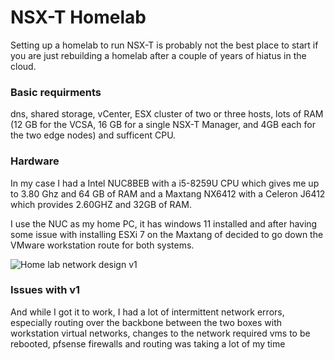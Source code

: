 # NSX-T Homelab

Setting up a homelab to run NSX-T is probably not the best place to start if you are just rebuilding a homelab after a couple of years of hiatus in the cloud.

### Basic requirments
dns, shared storage, vCenter, ESX cluster of two or three hosts, lots of RAM (12 GB for the VCSA, 16 GB for a single NSX-T Manager, and 4GB each for the two edge nodes) and sufficent CPU.

### Hardware
In my case I had a Intel NUC8BEB with a i5-8259U CPU which gives me up to 3.80 Ghz and 64 GB of RAM and a Maxtang NX6412 with a Celeron J6412 which provides 2.60GHZ and 32GB of RAM. 

I use the NUC as my home PC, it has windows 11 installed and after having some issue with installing ESXi 7 on the Maxtang of decided to go down the VMware workstation route for both systems. 

![Home lab network design v1](https://raoconnor.github.io/docs/assets/images/homelab-nw1.png)


### Issues with v1
And while I got it to work, I had a lot of intermittent network errors, especially routing over the backbone between the two boxes with workstation virtual networks, changes to the network required vms to be rebooted, pfsense firewalls and routing was taking a lot of my time


